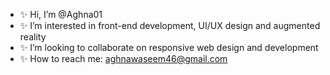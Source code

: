 - ✨ Hi, I’m @Aghna01
- ✨ I’m interested in front-end development, UI/UX design and augmented reality
- ✨ I’m looking to collaborate on responsive web design and development
- ✨ How to reach me: aghnawaseem46@gmail.com

<!---
Aghna01/Aghna01 is a special repository because its `README.md` (this file) appears on your GitHub profile.
You can click the Preview link to take a look at your changes.
--->
